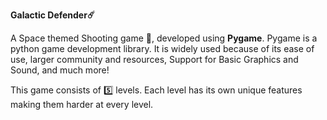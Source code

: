 **Galactic Defender☄️**

A Space themed Shooting game 🚀, developed using **Pygame**. 
Pygame is a python game development library. It is widely used because of its ease of use, larger community and resources, Support for Basic Graphics and Sound, and much more!

This game consists of 5️⃣ levels. 
Each level has its own unique features making them harder at every level.
